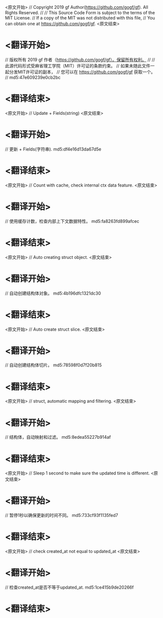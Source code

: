 
<原文开始>
// Copyright 2019 gf Author(https://github.com/gogf/gf). All Rights Reserved.
//
// This Source Code Form is subject to the terms of the MIT License.
// If a copy of the MIT was not distributed with this file,
// You can obtain one at https://github.com/gogf/gf.
<原文结束>

# <翻译开始>
// 版权所有 2019 gf 作者（https://github.com/gogf/gf）。保留所有权利。
//
// 此源代码形式受麻省理工学院（MIT）许可证的条款约束。
// 如果未随此文件一起分发MIT许可证的副本，
// 您可以在 https://github.com/gogf/gf 获取一个。
// md5:47e609239e0cb2bc
# <翻译结束>


<原文开始>
// Update + Fields(string)
<原文结束>

# <翻译开始>
// 更新 + Fields(字符串). md5:df4e16d13da67d5e
# <翻译结束>


<原文开始>
// Count with cache, check internal ctx data feature.
<原文结束>

# <翻译开始>
// 使用缓存计数，检查内部上下文数据特性。 md5:fa8263fd899afcec
# <翻译结束>


<原文开始>
// Auto creating struct object.
<原文结束>

# <翻译开始>
// 自动创建结构体对象。 md5:4b196dfc1321dc30
# <翻译结束>


<原文开始>
// Auto create struct slice.
<原文结束>

# <翻译开始>
// 自动创建结构体切片。 md5:78598f0d7f20b815
# <翻译结束>


<原文开始>
// struct, automatic mapping and filtering.
<原文结束>

# <翻译开始>
// 结构体，自动映射和过滤。 md5:8edea55227b914af
# <翻译结束>


<原文开始>
// Sleep 1 second to make sure the updated time is different.
<原文结束>

# <翻译开始>
// 暂停1秒以确保更新的时间不同。 md5:733cf93f1135fed7
# <翻译结束>


<原文开始>
// check created_at not equal to updated_at
<原文结束>

# <翻译开始>
// 检查created_at是否不等于updated_at. md5:1ce415b9de20266f
# <翻译结束>

